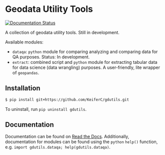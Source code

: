 # Geodata Utility Tools
[![Documentation Status](https://readthedocs.org/projects/gdutils/badge/?version=latest)](https://gdutils.readthedocs.io/en/latest/?badge=latest)

A collection of geodata utility tools. Still in development.

Available modules:

- `dataqa`: `python` module for comparing analyzing and comparing data for 
   QA purposes. Status: In development.
- `extract`: combined script and `python` module for extracting tabular data 
  for data science (data wrangling) purposes. A user-friendly, lite wrapper of 
  `geopandas`.

## Installation
```bash
$ pip install git+https://github.com/KeiferC/gdutils.git
```

To uninstall, run `pip uninstall gdutils`.

## Documentation
Documentation can be found on [Read the Docs](https://gdutils.readthedocs.io/).
Additionally, documentation for modules can be found using the `python` 
`help()` function, e.g. `import gdutils.dataqa; help(gdutils.dataqa)`.



